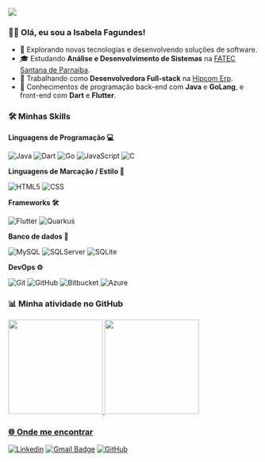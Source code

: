 ![](https://komarev.com/ghpvc/?username=isabelafagundes&color=006bed)

### 👩‍💻 Olá, eu sou a Isabela Fagundes!
- 🤔 Explorando novas tecnologias e desenvolvendo soluções de software.
- 🎓 Estudando **Análise e Desenvolvimento de Sistemas** na <a href="https://www.linkedin.com/in/fatec-santana-de-parna%C3%ADba-5baa86198/">FATEC Santana de Parnaíba</a>.
- 💼 Trabalhando como **Desenvolvedora Full-stack** na <a href="https://www.linkedin.com/company/hipcomerp/mycompany/">Hipcom Erp</a>.
- 🌱 Conhecimentos de programação back-end com **Java** e **GoLang**, e front-end com **Dart** e **Flutter**.
  
<h3>🛠️ Minhas Skills</h3>

**Linguagens de Programação 💻**

![Java](https://img.shields.io/badge/-Java-333333?style=flat&logo=Java&logoColor=007396)
![Dart](https://img.shields.io/badge/-Dart-333333?style=flat&logo=Dart)
![Go](https://img.shields.io/badge/-Go-333333?style=flat&logo=Go&logoColor=1572B6)
![JavaScript](https://img.shields.io/badge/-JavaScript-333333?style=flat&logo=javascript)
![C](https://img.shields.io/badge/-C-333333?style=flat&logo=C%2B%2B&logoColor=00599C)

**Linguagens de Marcação / Estilo 🎨**

![HTML5](https://img.shields.io/badge/-HTML5-333333?style=flat&logo=HTML5)
![CSS](https://img.shields.io/badge/-CSS-333333?style=flat&logo=CSS3&logoColor=1572B6)

**Frameworks 🛠️**

![Flutter](https://img.shields.io/badge/-Flutter-333333?style=flat&logo=Flutter)
![Quarkus](https://img.shields.io/badge/-Quarkus-333333?style=flat&logo=Quarkus)

**Banco de dados 💾**

![MySQL](https://img.shields.io/badge/-MySQL-333333?style=flat&logo=mysql)
![SQLServer](https://img.shields.io/badge/-SQLServer-333333?style=flat&logo=microsoftsqlserver)
![SQLite](https://img.shields.io/badge/-SQLite-333333?style=flat&logo=sqlite)

**DevOps ⚙️**

![Git](https://img.shields.io/badge/-Git-333333?style=flat&logo=git)
![GitHub](https://img.shields.io/badge/-GitHub-333333?style=flat&logo=github)
![Bitbucket](https://img.shields.io/badge/-Bitbucket-333333?style=flat&logo=bitbucket)
![Azure](https://img.shields.io/badge/-Azure-333333?style=flat&logo=microsoftazure)

<h3>📊 Minha atividade no GitHub</h3>
<div align="left">
    <a href="https://github.com/isabelafagundes">
    <img height="190em" src="https://github-readme-stats.vercel.app/api?username=isabelafagundes&show_icons=true&theme=aura&include_all_commits=true&count_private=true"/>
    <img height="190em" src="https://github-readme-stats.vercel.app/api/top-langs/?username=isabelafagundes&layout=compact&langs_count=7&theme=aura"/>
</div>

<h3>🌐 Onde me encontrar</h3>

[![Linkedin](https://img.shields.io/badge/-isabelafagundes-blue?style=flat-square&logo=Linkedin&logoColor=white)](https://www.linkedin.com/in/isabela-fagundes2004/)
[![Gmail Badge](https://img.shields.io/badge/-isabelahidalgo.2004@gmail.com-006bed?style=flat-square&logo=Gmail&logoColor=white)](mailto:isabelahidalgo.2004@gmail.com)
[![GitHub](https://img.shields.io/github/followers/isabelafagundes?label=follow&style=social)](https://github.com/isabelafagundes)
